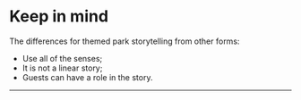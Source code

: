 # Keep in mind

The differences for themed park storytelling from other forms:

* Use all of the senses;
* It is not a linear story;
* Guests can have a role in the story.

---
